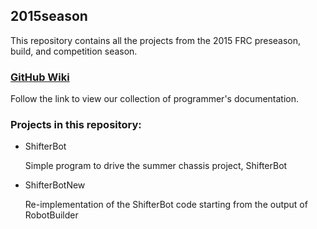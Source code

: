 ## 2015season

This repository contains all the projects from the 2015 FRC preseason, build, and competition season.

### [GitHub Wiki](https://github.com/GirlsOfSteelRobotics/2015season/wiki)

   Follow the link to view our collection of programmer's documentation.

### Projects in this repository:

* ShifterBot

   Simple program to drive the summer chassis project, ShifterBot  

* ShifterBotNew

   Re-implementation of the ShifterBot code starting from the output of RobotBuilder  

